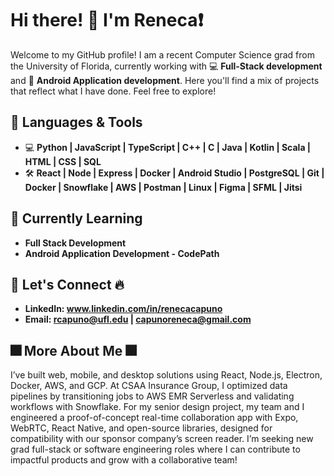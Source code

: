 # Hi there! 👋 I'm Reneca❗

Welcome to my GitHub profile! I am a recent Computer Science grad from the University of Florida, currently working with 💻 **Full-Stack development** and 📱 **Android Application development**. Here you'll find a mix of projects that reflect what I have done. Feel free to explore!

## 🔧 Languages & Tools

- 💻 **Python | JavaScript | TypeScript | C++ | C | Java | Kotlin | Scala | HTML | CSS | SQL** 
- 🛠️ **React | Node | Express | Docker | Android Studio | PostgreSQL | Git | Docker | Snowflake | AWS | Postman | Linux | Figma | SFML | Jitsi** 

## 🌱 Currently Learning
- **Full Stack Development**
- **Android Application Development - CodePath**

## 🤝 Let's Connect 🔥

- **LinkedIn: www.linkedin.com/in/renecacapuno**
- **Email: rcapuno@ufl.edu | capunoreneca@gmail.com**

## 🎆 More About Me 🎆 ##
I’ve built web, mobile, and desktop solutions using React, Node.js, Electron, Docker, AWS, and GCP. At CSAA Insurance Group, I optimized data pipelines by transitioning jobs to AWS EMR Serverless and validating workflows with Snowflake. For my senior design project, my team and I engineered a proof-of-concept real-time collaboration app with Expo, WebRTC, React Native, and open-source libraries, designed for compatibility with our sponsor company’s screen reader. I’m seeking new grad full-stack or software engineering roles where I can contribute to impactful products and grow with a collaborative team!
  
